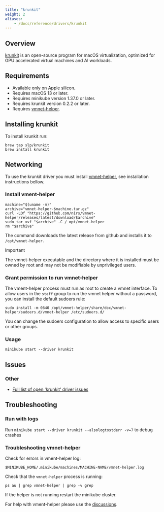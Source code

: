 ```yaml
---
title: "krunkit"
weight: 2
aliases:
    - /docs/reference/drivers/krunkit
---
```


## Overview

[krunkit](https://github.com/containers/krunkit) is an open-source program for
macOS virtualization, optimized for GPU accelerated virtual machines and AI
workloads.

## Requirements

- Available only on Apple silicon.
- Requires macOS 13 or later.
- Requires minikube version 1.37.0 or later.
- Requires krunkit version 0.2.2 or later.
- Requires [vmnet-helper](https://github.com/nirs/vmnet-helper).

## Installing krunkit

To install krunkit run:

```shell
brew tap slp/krunkit
brew install krunkit
```

## Networking

To use the krunkit driver you must install
[vmnet-helper](https://github.com/nirs/vmnet-helper), see installation
instructions bellow.

### Install vment-helper

```shell
machine="$(uname -m)"
archive="vmnet-helper-$machine.tar.gz"
curl -LOf "https://github.com/nirs/vmnet-helper/releases/latest/download/$archive"
sudo tar xvf "$archive" -C / opt/vmnet-helper
rm "$archive"
```

The command downloads the latest release from github and installs it to
`/opt/vmnet-helper`.

> [!IMPORTANT]
> The vmnet-helper executable and the directory where it is installed
> must be owned by root and may not be modifiable by unprivileged users.

### Grant permission to run vmnet-helper

The vment-helper process must run as root to create a vmnet interface.
To allow users in the `staff` group to run the vmnet helper without a
password, you can install the default sudoers rule:

```shell
sudo install -m 0640 /opt/vmnet-helper/share/doc/vmnet-helper/sudoers.d/vmnet-helper /etc/sudoers.d/
```

You can change the sudoers configuration to allow access to specific
users or other groups.

### Usage

```shell
minikube start --driver krunkit
```

## Issues

### Other

* [Full list of open 'krunkit' driver issues](https://github.com/kubernetes/minikube/labels/co%2Fkrunkit)

## Troubleshooting

### Run with logs

Run `minikube start --driver krunkit --alsologtostderr -v=7` to debug crashes

### Troubleshooting vmnet-helper

Check for errors in vment-helper log:

```shell
$MINIKUBE_HOME/.minikube/machines/MACHINE-NAME/vmnet-helper.log
```

Check that the `vmnet-helper` process is running:

```shell
ps au | grep vmnet-helper | grep -v grep
```

If the helper is not running restart the minikube cluster.

For help with vment-helper please use the
[discussions](https://github.com/nirs/vmnet-helper/discussions).

